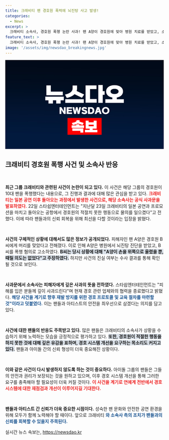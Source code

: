 ```yaml
---
title: 크래비티 팬 경호원 폭력에 뇌진탕 사고 발생!
categories:
  - News
excerpt: >
  크래비티 소속사, 경호원 폭행 논란 사과! 팬 A양이 경호원에 맞아 병원 치료를 받았고, 소속사는 재발 방지를 약속했습니다. 이 사건의 배경과 후폭풍은? 클릭해 확인하세요!
feature_text: >
  크래비티 소속사, 경호원 폭행 논란 사과! 팬 A양이 경호원에 맞아 병원 치료를 받았고, 소속사는 재발 방지를 약속했습니다. 이 사건의 배경과 후폭풍은? 클릭해 확인하세요!
image: '/assets/img/newsdao_breakingnews.jpg'
---
```


<p><img src="/assets/img/newsdao_breakingnews.jpg" alt="flaretime 속보" /></p>

<h2 data-ke-size="size26">크래비티 경호원 폭행 사건 및 소속사 반응</h2>

<p data-ke-size="size16">&nbsp;</p>

<p><strong>최근 그룹 크래비티와 관련된 사건이 논란이 되고 있다.</strong> 이 사건은 해당 그룹의 경호원이 10대 팬을 폭행했다는 내용으로, 그 진행과 결과에 대해 많은 관심을 받고 있다. <b><span style="color: #ee2323;">크래비티는 일본 공연 이후 돌아오는 과정에서 발생한 사건으로, 해당 소속사는 공식 사과문을 발표하였다.</span></b> 22일 스타쉽엔터테인먼트는 "지난달 23일 크래비티의 일본 공연과 프로모션을 마치고 돌아오는 공항에서 경호원의 적절치 못한 행동으로 물의를 일으켰다"고 전했다. 이에 따라 팬들과의 신뢰 회복을 위해 최선을 다할 것이라는 입장을 밝혔다. </p>

<p data-ke-size="size16">&nbsp;</p>

<p><strong>사건의 구체적인 상황에 대해서도 많은 정보가 공개되었다.</strong> 피해자인 팬 A양은 경호원 B씨에게 머리를 맞았다고 전해졌다. 이로 인해 A양은 병원에서 뇌진탕 진단을 받았고, B씨를 폭행 혐의로 고소하였다. <b><span style="background-color: #21538527;">B씨는 당시 상황에 대해 "A양이 손을 위쪽으로 올렸을 뿐, 때릴 의도는 없었다"고 주장하였다.</span></b> 하지만 사건의 진실 여부는 수사 결과를 통해 확인될 것으로 보인다.</p>

<p data-ke-size="size16">&nbsp;</p>

<p><b>사과문에서 소속사는 피해자에게 깊은 사과의 뜻을 전하였다.</b> 스타쉽엔터테인먼트는 "피해를 입은 분들께 깊이 사과드린다"며 현재 경호 관련 업체와의 협력을 종료했다고 밝혔다. <b><span style="color: #1a5490;">해당 사건을 계기로 향후 재발 방지를 위한 경호 프로토콜 및 교육 절차를 마련할 것"이라고 덧붙였다.</span></b> 이는 팬들과 아티스트의 안전을 최우선으로 삼겠다는 의지를 담고 있다.</p>

<p data-ke-size="size16">&nbsp;</p>

<p><strong>사건에 대한 팬들의 반응도 주목받고 있다.</strong> 많은 팬들은 크래비티의 소속사가 상황을 수습하기 위해 노력하는 모습을 긍정적으로 평가하고 있다. <b><span style="background-color: #21538527;">또한, 경호원이 적절한 행동을 하지 못한 것에 대해 깊은 유감을 표하며, 경호 시스템 개선을 요구하는 목소리도 커지고 있다.</span></b> 팬들과 아이돌 간의 신뢰 형성이 더욱 중요해진 상황이다.</p>

<p data-ke-size="size16">&nbsp;</p>

<p><strong>이와 같은 사건이 다시 발생하지 않도록 하는 것이 중요하다.</strong> 아이돌 그룹의 팬들은 그들의 안전과 권리가 보장되는 것을 원하고 있으며, 이후 경호 시스템 개선을 통해 그러한 요구를 충족해야 할 필요성이 더욱 커질 것이다. <b><span style="color: #ee2323;">이 사건을 계기로 연예계 전반에서 경호 시스템에 대한 재점검과 개선이 이루어지길 기대한다.</span></b> </p>

<p data-ke-size="size16">&nbsp;</p>

<p><b>팬들과 아티스트 간 신뢰가 더욱 중요한 시점이다.</b> 성숙한 팬 문화와 안전한 공연 환경을 위해 모두가 함께 노력해야 할 때이다. 앞으로 크래비티 <b><span style="color: #1a5490;">와 소속사 측의 조치가 팬들과의 신뢰를 회복할 수 있을지 주목된다.</span></b></p>
실시간 뉴스 속보는, <a href="https://newsdao.kr" rel="dofollow">https://newsdao.kr</a>


